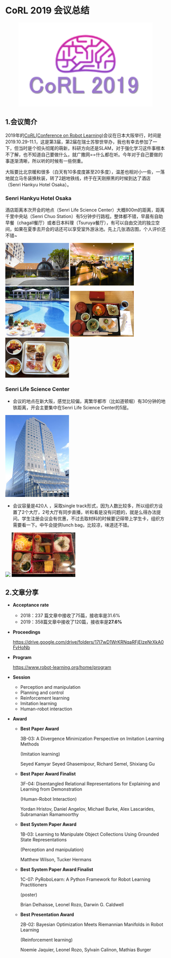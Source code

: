 # CoRL 2019 会议总结

<div align=center>

![logo](https://github.com/zoeyuchao/Conference_Minutes/blob/master/figure/CoRL2019/logo.png)
    
</div>

## 1.会议简介

2019年的[CoRL(Conference on Robot Learning)](https://www.robot-learning.org/)会议在日本大阪举行，时间是2019.10.29-11.1，这是第3届，第2届在瑞士苏黎世举办，我也有幸去参加了一下，但当时是个彻头彻尾的萌新，科研方向还是SLAM，对于强化学习这件事根本不了解，也不知道自己要做什么，就广撒网==什么都在听。今年对于自己要做的事逐渐清晰，所以听的时候有一些侧重。

大阪要比北京暖和很多（白天有10多度度甚至20多度），温差也相对小一些，一落地就立马冬装换秋装，转了2趟地铁线，终于在天刚擦黑的时候到达了酒店（Senri Hankyu Hotel Osaka）。

### Senri Hankyu Hotel Osaka

酒店距离本次开会的地点（Senri Life Science Center）大概800m的距离，距离千里中央站（Senri Chuo Station）有5分钟步行路程。整体都不错，早晨有自助早餐（chagall餐厅）或者日本料理（Tsuruya餐厅），有可以自由交流的独立空间，如果在夏季去开会的话还可以享受室外游泳池。先上几张酒店图，个人评价还不错~

<img src="https://github.com/zoeyuchao/Conference_Minutes/blob/master/figure/CoRL2019/hotel.jpg"  width="200" />

<img src="https://github.com/zoeyuchao/Conference_Minutes/blob/master/figure/CoRL2019/chagall.jpg" width="200" />

<img src="https://github.com/zoeyuchao/Conference_Minutes/blob/master/figure/CoRL2019/swim.jpg"  width="200" />

<img src="https://github.com/zoeyuchao/Conference_Minutes/blob/master/figure/CoRL2019/rizhaoshi.jpg"  width="200" />

<img src="https://github.com/zoeyuchao/Conference_Minutes/blob/master/figure/CoRL2019/buffet.jpg"  width="200"/>

### Senri Life Science Center

- 会议的地点在新大阪，感觉比较偏，离繁华都市（比如道顿堀）有30分钟的地铁距离，开会主要集中在Senri Life Science Center的5层。

<img src="https://github.com/zoeyuchao/Conference_Minutes/blob/master/figure/CoRL2019/center.png"  width="200"/>

- 会议容量是420人 ，采取single track形式，因为人数比较多，所以组织方设置了2个大厅，2号大厅有同步直播，听和看是没有问题的，就是么得办法提问。学生注册会议会有优惠，不过去取材料的时候要记得带上学生卡，组织方需要看一下。中午会提供lunch bag，比较凉，味道还不错。

<img src="https://github.com/zoeyuchao/Conference_Minutes/blob/master/figure/CoRL2019/lunch.jpg"  width="200" />

<img src="https://github.com/zoeyuchao/Conference_Minutes/blob/master/figure/CoRL2019/lunch2.jpg"  width="200"  />

## 2.文章分享

- **Acceptance rate**
  
  - 2018：237 篇文章中接收了75篇，接收率是31.6%
  - 2019：358篇文章中接收了120篇，接收率是**27.6%**
  
- **Proceedings**

  https://drive.google.com/drive/folders/17I7wD1WrKRNqaRFjEIzeNrXkA0FvHoNb

- **Program**

  https://www.robot-learning.org/home/program

- **Session**
  
  - Perception and manipulation
  - Planning and control
  - Reinforcement learning
  - Imitation learning
  - Human-robot interaction
  
- **Award**
  
  - **Best Paper Award**
    
    3B-03: A Divergence Minimization Perspective on Imitation Learning Methods
    
     (Imitation learning)
    
    Seyed Kamyar Seyed Ghasemipour, Richard Semel, Shixiang Gu 
    
  - **Best Paper Award Finalist**
    
    3F-04: Disentangled Relational Representations for Explaining and Learning from Demonstration 
    
    (Human-Robot Interaction)
    
    Yordan Hristov, Daniel Angelov, Michael Burke, Alex Lascarides, Subramanian Ramamoorthy
    
  - **Best System Paper Award**
    
    1B-03: Learning to Manipulate Object Collections Using Grounded State Representations 
    
    (Perception and manipulation)
    
    Matthew Wilson, Tucker Hermans
    
  - **Best System Paper Award Finalist**
    
    1C-07: PyRoboLearn: A Python Framework for Robot Learning Practitioners
    
       (poster)
    
      Brian Delhaisse, Leonel Rozo, Darwin G. Caldwell
    
  - **Best Presentation Award**
  
    2B-02: Bayesian Optimization Meets Riemannian Manifolds in Robot Learning
  
     (Reinforcement learning)
    
    Noemie Jaquier, Leonel Rozo, Sylvain Calinon, Mathias Burger

